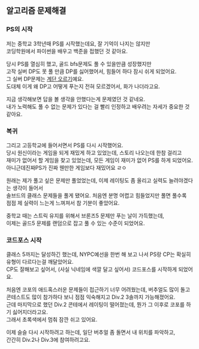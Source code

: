 ## 알고리즘 문제해결

### PS의 시작

저는 중학교 3학년때 PS를 시작했는데요, 잘 기억이 나지는 않지만  
코딩학원에서 파이썬을 배우고 백준을 접했던 것 같아요.

당시 PS를 열심히 했고, 골드 bfs문제도 풀 수 있을만큼 성장했지만  
고작 실버 DP도 못 풀 만큼 DP를 싫어했어서, 힘들어 하다 잠시 쉬게 되었어요.  
그 실버 DP문제는 [계단 오르기](https://boj.kr/2579)예요.  
도대체 이게 왜 DP고 어떻게 푸는지 전혀 모르겠어서, 화가 나더라고요.  

지금 생각해보면 답을 볼 생각을 안했다는게 문제였던 것 같네요.  
내가 노력해도 풀 수 없는 문제가 있다는 걸 빨리 인정하고 배우려는 자세가
중요한 것 같아요.

### 복귀

그리고 고등학교에 들어서면서 PS를 다시 시작했어요.  
당시 원신이라는 게임을 되게 재밌게 하고 있었는데, 스토리 나오는데 한참 걸리고  
재미가 없어서 할 게임을 찾고 있었는데, 모든 게임이 재미가 없어 PS를 하게 되었어요.  
아니근데진짜PS가 진짜 웬만한 게임보다 재밌어요 ㄹㅇ

원래는 제가 풀고 싶은 문제만 풀었었는데, 이제 레이팅도 좀 올리고 실력도 늘려야겠다는 생각이 들어서  
솔브드의 클래스 문제들을 풀게 됐어요. 처음엔 분명 어렵고 힘들었지만 풀면 풀수록  
점점 제 실력이 느는게 느껴져서 참 기분이 좋았어요.

중학교 때는 스트릭 유지를 위해서 브론즈5 문제만 푸는 날이 가득했는데,  
이제는 골드5 문제를 랜덤으로 잡고 풀 수 있는 수준이 되었어요.

### 코드포스 시작

클래스 5까지는 달성하긴 했는데, NYPC예선을 한번 해 보고 나서 PS랑 CP는 확실히 유형이 다르다는걸 깨달았어요.  
CP도 잘해보고 싶어서, (사실 닉네임에 색깔 달고 싶어서) 코드포스를 시작하게 되었어요.

처음엔 코포의 애드혹스러운 문제들이 접근하기 너무 어려웠는데, 버추얼도 많이 돌고  
콘테스트도 많이 참가하다 보니 점점 익숙해지고 Div.2 3솔까지 가능해졌어요.  
근데 마지막으로 했던 Div.2 콘테에서 레이팅이 떨어졌는데, 뭔가 그 이후로 코포를 하기 싫어지더라고요.  
그래서 초록색에서 멈춰 잠깐 쉬고 있어요.  

이제 슬슬 다시 시작하려고 하는데, 일단 버추얼 좀 돌면서 내 위치를 파악하고,  
간간히 Div.2나 Div.3에 참여하려고요.
